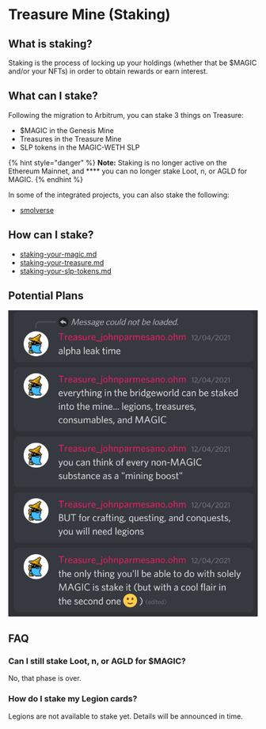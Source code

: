 # Treasure Mine (Staking)

## What is staking?

Staking is the process of locking up your holdings (whether that be $MAGIC and/or your NFTs) in order to obtain rewards or earn interest.&#x20;

## What can I stake?

Following the migration to Arbitrum, you can stake 3 things on Treasure:

* $MAGIC in the Genesis Mine
* Treasures in the Treasure Mine
* SLP tokens in the MAGIC-WETH SLP

{% hint style="danger" %}
**Note:** Staking is no longer active on the Ethereum Mainnet, and **** you can no longer stake Loot, n, or AGLD for MAGIC.&#x20;
{% endhint %}

In some of the integrated projects, you can also stake the following:

* [smolverse](../../partnerships/partnership-integrations/smolverse/ "mention")

## How can I stake?

* [staking-your-magic.md](staking-your-magic.md "mention")
* [staking-your-treasure.md](staking-your-treasure.md "mention")
* [staking-your-slp-tokens.md](staking-your-slp-tokens.md "mention")

## Potential Plans

![](<../../.gitbook/assets/image (6) (1).png>)

## FAQ

### Can I still stake Loot, n, or AGLD for $MAGIC?

No, that phase is over.

### How do I stake my Legion cards?

Legions are not available to stake yet. Details will be announced in time.
